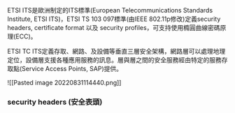 ETSI ITS是歐洲制定的ITS標準(European Telecommunications Standards Institute, ETSI ITS)，ETSI TS 103 097標準(由IEEE 802.11p修改)定義security headers, certificate format 以及 security profiles，可支持使用橢圓曲線密碼原理(ECC)。

ETSI TC ITS定義存取、網路、及設備等垂直三層安全架構，網路層可以處理地理定位，設備層支援各種應用服務的訊息。層與層之間的安全服務經由特定的服務存取點(Service Access Points, SAP)提供。

![[Pasted image 20220831114440.png]]

### security headers (安全表頭)

